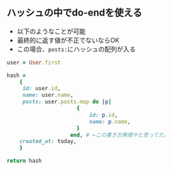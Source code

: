 ## ハッシュの中でdo-endを使える
- 以下のようなことが可能
- 最終的に返す値が不正でないならOK
- この場合、`posts:`にハッシュの配列が入る
```ruby
user = User.first

hash =
    { 
     id: user.id,
     name: user.name,
     posts: user.posts.map do |p|
                      {
                          id: p.id,
                          name: p.name,
                      }
                    end, # ←この書き方無理やと思ってた。
    created_at: today,
    }

return hash
      
```
